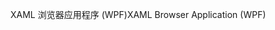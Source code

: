 <span data-ttu-id="5f73d-101">XAML 浏览器应用程序 (WPF)</span><span class="sxs-lookup"><span data-stu-id="5f73d-101">XAML Browser Application (WPF)</span></span>